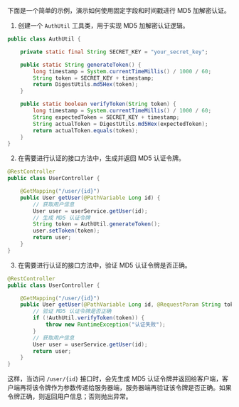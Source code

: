下面是一个简单的示例，演示如何使用固定字段和时间戳进行 MD5 加解密认证。

1. 创建一个 `AuthUtil` 工具类，用于实现 MD5 加解密认证逻辑。

```java
public class AuthUtil {

    private static final String SECRET_KEY = "your_secret_key";

    public static String generateToken() {
        long timestamp = System.currentTimeMillis() / 1000 / 60;
        String token = SECRET_KEY + timestamp;
        return DigestUtils.md5Hex(token);
    }

    public static boolean verifyToken(String token) {
        long timestamp = System.currentTimeMillis() / 1000 / 60;
        String expectedToken = SECRET_KEY + timestamp;
        String actualToken = DigestUtils.md5Hex(expectedToken);
        return actualToken.equals(token);
    }
}
```

2. 在需要进行认证的接口方法中，生成并返回 MD5 认证令牌。

```java
@RestController
public class UserController {

    @GetMapping("/user/{id}")
    public User getUser(@PathVariable Long id) {
        // 获取用户信息
        User user = userService.getUser(id);
        // 生成 MD5 认证令牌
        String token = AuthUtil.generateToken();
        user.setToken(token);
        return user;
    }
}
```

3. 在需要进行认证的接口方法中，验证 MD5 认证令牌是否正确。

```java
@RestController
public class UserController {

    @GetMapping("/user/{id}")
    public User getUser(@PathVariable Long id, @RequestParam String token) {
        // 验证 MD5 认证令牌是否正确
        if (!AuthUtil.verifyToken(token)) {
            throw new RuntimeException("认证失败");
        }
        // 获取用户信息
        User user = userService.getUser(id);
        return user;
    }
}
```

这样，当访问 `/user/{id}` 接口时，会先生成 MD5 认证令牌并返回给客户端，客户端再将该令牌作为参数传递给服务器端，服务器端再验证该令牌是否正确。如果令牌正确，则返回用户信息；否则抛出异常。
